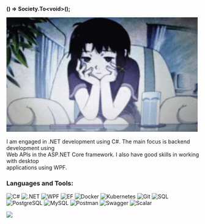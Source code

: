 **() => Society.To&lt;void&gt;();**

<body>
     <div>
        <img src="fsdfsf.gif" alt="Image" width="500" height="300">
    </div>
    <p>
        I am engaged in .NET development using C#. The main focus is backend development using<br> 
         Web APIs in the ASP.NET Core framework. I also have good skills in working with desktop<br>  
         applications using WPF.
    </p>
</body>

### Languages and Tools:
![C#](https://img.shields.io/badge/-C%23-090909?style=for-the-badge&logo=c-sharp&logoColor=white)
![.NET](https://img.shields.io/badge/-.NET-090909?style=for-the-badge&logo=dotnet)
![WPF](https://img.shields.io/badge/-WPF-090909?style=for-the-badge&logo=dotnet)
![EF](https://img.shields.io/badge/-EntityFrameworkCore-090909?style=for-the-badge&logo=EntityFrameworkCore)
![Docker](https://img.shields.io/badge/-Docker-090909?style=for-the-badge&logo=docker)
![Kubernetes](https://img.shields.io/badge/-Kubernetes-090909?style=for-the-badge&logo=kubernetes)
![Git](https://img.shields.io/badge/-Git-090909?style=for-the-badge&logo=git)
![SQL](https://img.shields.io/badge/-SQL-090909?style=for-the-badge)
![PostgreSQL](https://img.shields.io/badge/-PostgreSQL-090909?style=for-the-badge&logo=postgresql)
![MySQL](https://img.shields.io/badge/-MySQL-090909?style=for-the-badge&logo=mysql)
![Postman](https://img.shields.io/badge/-Postman-090909?style=for-the-badge&logo=postman)
![Swagger](https://img.shields.io/badge/-Swagger-090909?style=for-the-badge&logo=swagger)
![Scalar](https://img.shields.io/badge/-Scalar-090909?style=for-the-badge&logo=scalar)

<div align="left">
  <img src="https://visitor-badge.laobi.icu/badge?page_id=1args.1args&"/>
</div> 
